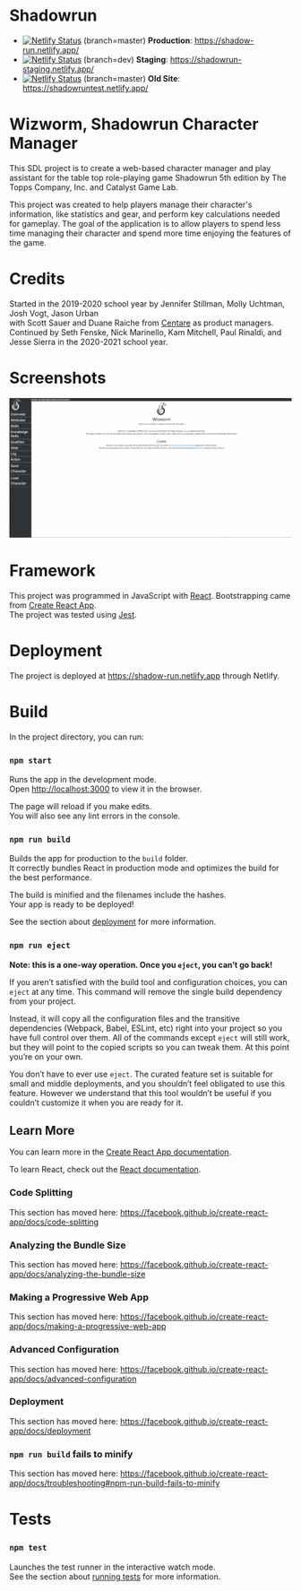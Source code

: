 # Shadowrun

- [![Netlify Status](https://api.netlify.com/api/v1/badges/eac0351c-e5d6-4cf4-9e64-0b6427095e2d/deploy-status)](https://app.netlify.com/sites/shadow-run/deploys) (branch=master) **Production**: https://shadow-run.netlify.app/
- [![Netlify Status](https://api.netlify.com/api/v1/badges/cb60a383-f456-46a6-adf6-cc5468d14de3/deploy-status)](https://app.netlify.com/sites/shadowrun-staging/deploys) (branch=dev) **Staging**: https://shadowrun-staging.netlify.app/
- [![Netlify Status](https://api.netlify.com/api/v1/badges/db4741db-4cb5-428a-a8c6-3a21ee63e892/deploy-status)](https://app.netlify.com/sites/shadowruntest/deploys) (branch=master) **Old Site**: https://shadowruntest.netlify.app/

# Wizworm, Shadowrun Character Manager
This SDL project is to create a web-based character manager and play assistant for the table top role-playing game Shadowrun 5th edition by The Topps Company, Inc. and Catalyst Game Lab.<br />

This project was created to help players manage their character's information, like statistics and gear, and perform key calculations needed for gameplay.
The goal of the application is to allow players to spend less time managing their character and spend more time enjoying the features of the game.

# Credits
Started in the 2019-2020 school year by Jennifer Stillman, Molly Uchtman, Josh Vogt, Jason Urban <br />
with Scott Sauer and Duane Raiche from [Centare](https://www.centare.com/) as product managers.
Continued by Seth Fenske, Nick Marinello, Kam Mitchell, Paul Rinaldi, and Jesse Sierra in the 2020-2021 school year.

# Screenshots
![Shaodwrun Character Manager Demo Gif](demo-gif.gif)

# Framework
This project was programmed in JavaScript with [React](https://reactjs.org/). Bootstrapping came from [Create React App](https://github.com/facebook/create-react-app).<br />
The project was tested using [Jest](https://jestjs.io/).

# Deployment
The project is deployed at https://shadow-run.netlify.app through Netlify.

# Build
In the project directory, you can run:

### `npm start`

Runs the app in the development mode.<br />
Open [http://localhost:3000](http://localhost:3000) to view it in the browser.

The page will reload if you make edits.<br />
You will also see any lint errors in the console.

### `npm run build`

Builds the app for production to the `build` folder.<br />
It correctly bundles React in production mode and optimizes the build for the best performance.

The build is minified and the filenames include the hashes.<br />
Your app is ready to be deployed!

See the section about [deployment](https://facebook.github.io/create-react-app/docs/deployment) for more information.

### `npm run eject`

**Note: this is a one-way operation. Once you `eject`, you can’t go back!**

If you aren’t satisfied with the build tool and configuration choices, you can `eject` at any time. This command will remove the single build dependency from your project.

Instead, it will copy all the configuration files and the transitive dependencies (Webpack, Babel, ESLint, etc) right into your project so you have full control over them. All of the commands except `eject` will still work, but they will point to the copied scripts so you can tweak them. At this point you’re on your own.

You don’t have to ever use `eject`. The curated feature set is suitable for small and middle deployments, and you shouldn’t feel obligated to use this feature. However we understand that this tool wouldn’t be useful if you couldn’t customize it when you are ready for it.

## Learn More

You can learn more in the [Create React App documentation](https://facebook.github.io/create-react-app/docs/getting-started).

To learn React, check out the [React documentation](https://reactjs.org/).

### Code Splitting

This section has moved here: https://facebook.github.io/create-react-app/docs/code-splitting

### Analyzing the Bundle Size

This section has moved here: https://facebook.github.io/create-react-app/docs/analyzing-the-bundle-size

### Making a Progressive Web App

This section has moved here: https://facebook.github.io/create-react-app/docs/making-a-progressive-web-app

### Advanced Configuration

This section has moved here: https://facebook.github.io/create-react-app/docs/advanced-configuration

### Deployment

This section has moved here: https://facebook.github.io/create-react-app/docs/deployment

### `npm run build` fails to minify

This section has moved here: https://facebook.github.io/create-react-app/docs/troubleshooting#npm-run-build-fails-to-minify

# Tests

### `npm test`

Launches the test runner in the interactive watch mode.<br />
See the section about [running tests](https://facebook.github.io/create-react-app/docs/running-tests) for more information.

